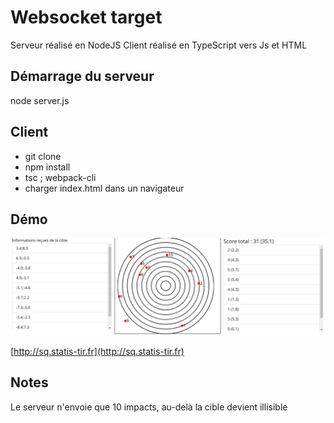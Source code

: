 # Websocket target

Serveur réalisé en NodeJS
Client réalisé en TypeScript vers Js et HTML

## Démarrage du serveur

node server.js

## Client

* git clone 
* npm install
* tsc ; webpack-cli
* charger index.html dans un navigateur

## Démo

![out](https://github.com/khayyam90/sq-websockettarget/raw/master/out.png)

[http://sq.statis-tir.fr](http://sq.statis-tir.fr)

## Notes
Le serveur n'envoie que 10 impacts, au-delà la cible devient illisible
